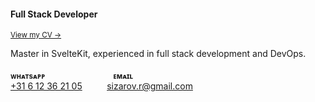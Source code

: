 <h4>Full Stack Developer</h4>
<p>
    <sup><a href="https://robert-cv.tiiny.site">View my CV →</a></sup>
</p>

<p>
	Master in SvelteKit, experienced in full stack development and DevOps.
</p>

<p>
	<sub><strong>ᴡʜᴀᴛsᴀᴘᴘ</strong>&nbsp;&nbsp;</sub>
	&nbsp;&nbsp;&nbsp;&nbsp;&nbsp;&nbsp;&nbsp;&nbsp;&nbsp;&nbsp;&nbsp;&nbsp;&nbsp;&nbsp;&nbsp;&nbsp;&nbsp;&nbsp;&nbsp;&nbsp;&nbsp;&nbsp;&nbsp;&nbsp;
	<sub><strong>ᴇᴍᴀɪʟ</strong></sub>
	<br />
	<a href="https://wa.me/+31612362105">+31 6 12 36 21 05</a>
	&nbsp;&nbsp;&nbsp;&nbsp;&nbsp;&nbsp;&nbsp;&nbsp;
	<a href="mailto:sizarov.r@gmail.com">sizarov.r@gmail.com</a>
</p>
